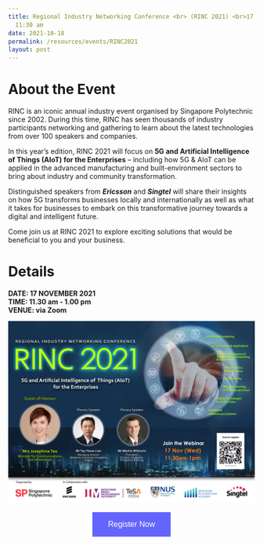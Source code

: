 ```yaml
---
title: Regional Industry Networking Conference <br> (RINC 2021) <br>17 Nov 2021,
  11:30 am
date: 2021-10-18
permalink: /resources/events/RINC2021
layout: post
---
```

# About the Event

RINC is an iconic annual industry event organised by Singapore Polytechnic since 2002. During this time, RINC has seen thousands of industry participants networking and gathering to learn about the latest technologies from over 100 speakers and companies.

In this year’s edition, RINC 2021 will focus on **5G and Artificial Intelligence of Things (AIoT) for the Enterprises** – including how 5G & AIoT can be applied in the advanced manufacturing and built-environment sectors to bring about industry and community transformation. 

Distinguished speakers from ***Ericsson*** and ***Singtel*** will share their insights on how 5G transforms businesses locally and internationally as well as what it takes for businesses to embark on this transformative journey towards a digital and intelligent future.

Come join us at RINC 2021 to explore exciting solutions that would be beneficial to you and your business. 
# Details
**DATE: 17 NOVEMBER 2021 <br> 
TIME: 11.30 am - 1.00 pm <br> 
VENUE: via Zoom**


![RINC 2021](/images/events/events/RINC%202021.jpg)

<style>
#register {
  background-color: #0000ff;
  border: none;
  color: white;
  padding: 16px 32px;
  text-align: center;
  font-size: 16px;
  margin: 4px 2px;
  opacity: 0.6;
  transition: 0.3s;
  display: inline-block;
  text-decoration: none;
  cursor: pointer;
}
</style>

<center><a href="https://forms.office.com/pages/responsepage.aspx?id=Av8Edtir20WMrFUAVDI_yXbq6I4gol9Ll2SAZeoME79UQ0VLQ0NURDdaVUMzNE1LSDBYS0NZMUhZNi4u" target="_blank"><button id="register" class="btn">Register Now</button></a></center>